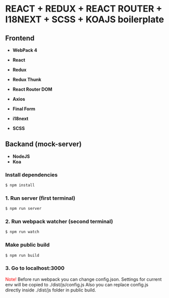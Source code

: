 
# REACT + REDUX + REACT ROUTER + I18NEXT + SCSS + KOAJS boilerplate 

## Frontend

- **WebPack 4**

- **React**
- **Redux**
- **Redux Thunk**
- **React Router DOM**
- **Axios**
- **Final Form**
- **i18next**

- **SCSS**

## Backand (mock-server)
- **NodeJS**
- **Koa**

### Install dependencies
```sh
$ npm install
```

### 1. Run server (first terminal)
```sh
$ npm run server
```

### 2. Run webpack watcher (second terminal)
```sh
$ npm run watch
```

### Make public build
```sh
$ npm run build
```

### 3. Go to localhost:3000


<span style="color:red">Note!</span>
Before run webpack you can change config.json. Settings for current env will be copied to ./dist/js/config.js
Also you can replace config.js directly inside ./dist/js folder in public build.